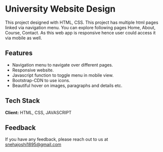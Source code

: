 
# University Website Design

This project designed with HTML, CSS. This project has multiple html pages linked via navigation menu. You can explore following pages Home, About, Course, Contact. As this web app is responsive hence user could access it via mobile as well.

## Features

- Navigation menu to navigate over different pages.
- Responsive website.
- Javascript function to toggle menu in mobile view.
- Bootstrap-CDN to use icons.
- Beautiful hover on images, paragraphs and details etc.


## Tech Stack

**Client:** HTML, CSS, JAVASCRIPT


## Feedback

If you have any feedback, please reach out to us at snehajoshi1895@gmail.com

